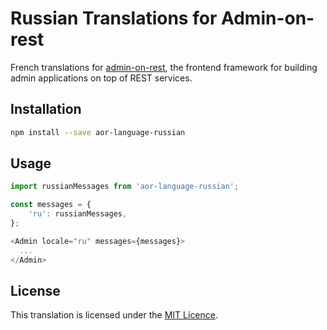 # Russian Translations for Admin-on-rest

French translations for [admin-on-rest](https://github.com/marmelab/admin-on-rest), the frontend framework for building admin applications on top of REST services.

## Installation

```sh
npm install --save aor-language-russian
```

## Usage

```js
import russianMessages from 'aor-language-russian';

const messages = {
    'ru': russianMessages,
};

<Admin locale="ru" messages={messages}>
  ...
</Admin>
```

## License

This translation is licensed under the [MIT Licence](LICENSE.md).